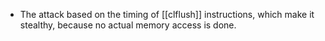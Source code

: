 - The attack based on the timing of [[clflush]] instructions, which make it stealthy, because no actual memory access is done.